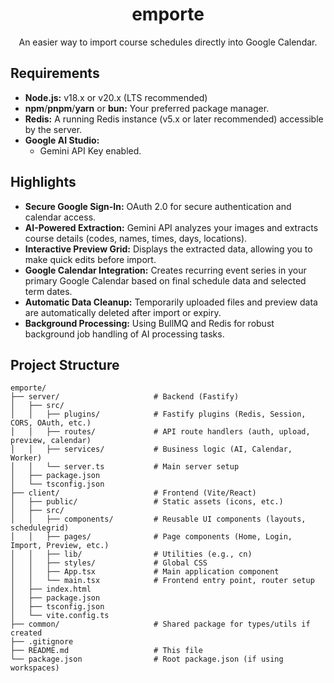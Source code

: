 <p align="center">
  <h1 align="center">emporte</h1>
</p>

<p align="center">
  An easier way to import course schedules directly into Google Calendar.
</p>

## Requirements

*   **Node.js:** v18.x or v20.x (LTS recommended)
*   **npm**/**pnpm**/**yarn** or **bun:** Your preferred package manager.
*   **Redis:** A running Redis instance (v5.x or later recommended) accessible by the server.
*   **Google AI Studio:**
    *   Gemini API Key enabled.

## Highlights

*   **Secure Google Sign-In:** OAuth 2.0 for secure authentication and calendar access.
*   **AI-Powered Extraction:** Gemini API analyzes your images and extracts course details (codes, names, times, days, locations).
*   **Interactive Preview Grid:** Displays the extracted data, allowing you to make quick edits before import.
*   **Google Calendar Integration:** Creates recurring event series in your primary Google Calendar based on final schedule data and selected term dates.
*   **Automatic Data Cleanup:** Temporarily uploaded files and preview data are automatically deleted after import or expiry.
*   **Background Processing:** Using BullMQ and Redis for robust background job handling of AI processing tasks.

## Project Structure

```plaintext
emporte/
├── server/                     # Backend (Fastify)
│   ├── src/
│   │   ├── plugins/            # Fastify plugins (Redis, Session, CORS, OAuth, etc.)
│   │   ├── routes/             # API route handlers (auth, upload, preview, calendar)
│   │   ├── services/           # Business logic (AI, Calendar, Worker)
│   │   └── server.ts           # Main server setup
│   ├── package.json
│   └── tsconfig.json
├── client/                     # Frontend (Vite/React)
│   ├── public/                 # Static assets (icons, etc.)
│   ├── src/
│   │   ├── components/         # Reusable UI components (layouts, schedulegrid)
│   │   ├── pages/              # Page components (Home, Login, Import, Preview, etc.)
│   │   ├── lib/                # Utilities (e.g., cn)
│   │   ├── styles/             # Global CSS
│   │   ├── App.tsx             # Main application component
│   │   └── main.tsx            # Frontend entry point, router setup
│   ├── index.html
│   ├── package.json
│   ├── tsconfig.json
│   └── vite.config.ts
├── common/                     # Shared package for types/utils if created
├── .gitignore
├── README.md                   # This file
└── package.json                # Root package.json (if using workspaces)
```
